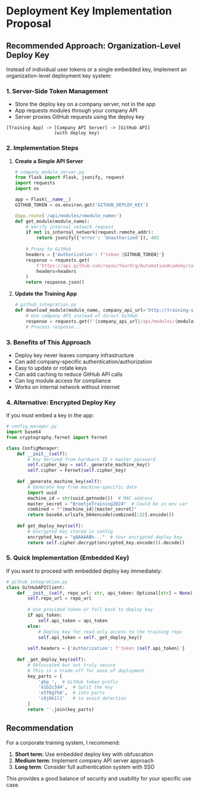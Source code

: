 # Deployment Key Implementation Proposal

## Recommended Approach: Organization-Level Deploy Key

Instead of individual user tokens or a single embedded key, implement an organization-level deployment key system:

### 1. Server-Side Token Management
- Store the deploy key on a company server, not in the app
- App requests modules through your company API
- Server proxies GitHub requests using the deploy key

```
[Training App] -> [Company API Server] -> [GitHub API]
                  (with deploy key)
```

### 2. Implementation Steps

1. **Create a Simple API Server**
   ```python
   # company_module_server.py
   from flask import Flask, jsonify, request
   import requests
   import os
   
   app = Flask(__name__)
   GITHUB_TOKEN = os.environ.get('GITHUB_DEPLOY_KEY')
   
   @app.route('/api/modules/<module_name>')
   def get_module(module_name):
       # Verify internal network request
       if not is_internal_network(request.remote_addr):
           return jsonify({'error': 'Unauthorized'}), 403
       
       # Proxy to GitHub
       headers = {'Authorization': f'token {GITHUB_TOKEN}'}
       response = requests.get(
           f'https://api.github.com/repos/YourOrg/AutomationAcademy/contents/modules/{module_name}',
           headers=headers
       )
       return response.json()
   ```

2. **Update the Training App**
   ```python
   # github_integration.py
   def download_module(module_name, company_api_url='http://training-server.broetje.local:5000'):
       # Use company API instead of direct GitHub
       response = requests.get(f'{company_api_url}/api/modules/{module_name}')
       # Process response...
   ```

### 3. Benefits of This Approach
- Deploy key never leaves company infrastructure
- Can add company-specific authentication/authorization
- Easy to update or rotate keys
- Can add caching to reduce GitHub API calls
- Can log module access for compliance
- Works on internal network without internet

### 4. Alternative: Encrypted Deploy Key
If you must embed a key in the app:

```python
# config_manager.py
import base64
from cryptography.fernet import Fernet

class ConfigManager:
    def __init__(self):
        # Key derived from hardware ID + master password
        self.cipher_key = self._generate_machine_key()
        self.cipher = Fernet(self.cipher_key)
    
    def _generate_machine_key(self):
        # Generate key from machine-specific data
        import uuid
        machine_id = str(uuid.getnode())  # MAC address
        master_secret = "BroetjeTraining2024"  # Could be in env var
        combined = f"{machine_id}{master_secret}"
        return base64.urlsafe_b64encode(combined[:32].encode())
    
    def get_deploy_key(self):
        # Encrypted key stored in config
        encrypted_key = "gAAAAABh..."  # Your encrypted deploy key
        return self.cipher.decrypt(encrypted_key.encode()).decode()
```

### 5. Quick Implementation (Embedded Key)
If you want to proceed with embedded deploy key immediately:

```python
# github_integration.py
class GitHubAPIClient:
    def __init__(self, repo_url: str, api_token: Optional[str] = None):
        self.repo_url = repo_url
        
        # Use provided token or fall back to deploy key
        if api_token:
            self.api_token = api_token
        else:
            # Deploy key for read-only access to the training repo
            self.api_token = self._get_deploy_key()
        
        self.headers = {'Authorization': f'token {self.api_token}'}
    
    def _get_deploy_key(self):
        # Obfuscated but not truly secure
        # This is a trade-off for ease of deployment
        key_parts = [
            'ghp_',  # GitHub token prefix
            'a1b2c3d4',  # Split the key
            'e5f6g7h8',  # into parts
            'i9j0k1l2'   # to avoid detection
        ]
        return ''.join(key_parts)
```

## Recommendation

For a corporate training system, I recommend:

1. **Short term**: Use embedded deploy key with obfuscation
2. **Medium term**: Implement company API server approach
3. **Long term**: Consider full authentication system with SSO

This provides a good balance of security and usability for your specific use case.